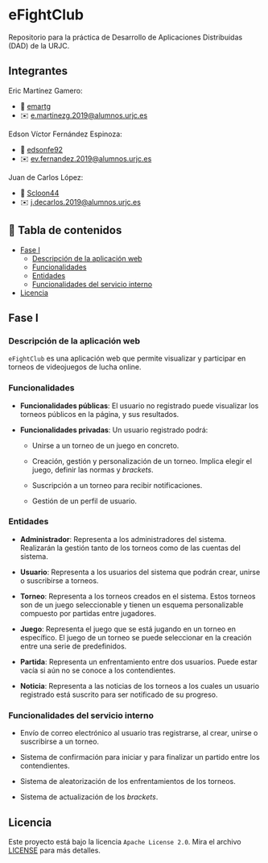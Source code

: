 # eFightClub 
Repositorio para la práctica de Desarrollo de Aplicaciones Distribuidas (DAD) de la URJC. 
 
## Integrantes                                                                                

Eric Martínez Gamero:   
- :adult: [emartg](https://github.com/emartg)   
- :envelope: e.martinezg.2019@alumnos.urjc.es

Edson Víctor Fernández Espinoza:

- :adult: [edsonfe92](https://github.com/edsonfe92)   
- :envelope: ev.fernandez.2019@alumnos.urjc.es

Juan de Carlos López:   
- :adult: [Scloon44](https://github.com/Scloon44)   
- :envelope: j.decarlos.2019@alumnos.urjc.es 
 
 
## :open_book: Tabla de contenidos
 
- [Fase I](#fase-I)
    - [Descripción de la aplicación web](#descripción-de-la-aplicación-web) 
    - [Funcionalidades](#funcionalidades) 
    - [Entidades](#entidades) 
    - [Funcionalidades del servicio interno](#funcionalidades-del-servicio-interno) 
- [Licencia](#licencia) 
 
## Fase I 
 
### Descripción de la aplicación web 
`eFightClub` es una aplicación web que permite visualizar y participar en torneos de videojuegos de lucha online. 
 
### Funcionalidades 

- **Funcionalidades públicas**: El usuario no registrado puede visualizar los torneos públicos en la página, y sus resultados. 
 
- **Funcionalidades privadas**: Un usuario registrado podrá: 

     - Unirse a un torneo de un juego en concreto.

     - Creación, gestión y personalización de un torneo. Implica elegir el juego, definir las normas y *brackets*.

     - Suscripción a un torneo para recibir notificaciones.

     - Gestión de un perfil de usuario.

### Entidades 

- **Administrador**: Representa a los administradores del sistema. Realizarán la gestión tanto de los torneos como de las cuentas del sistema. 
 
- **Usuario**: Representa a los usuarios del sistema que podrán crear, unirse o suscribirse a torneos. 
 
- **Torneo**: Representa a los torneos creados en el sistema. Estos torneos son de un juego seleccionable y tienen un esquema personalizable compuesto por partidas entre jugadores. 
 
- **Juego**: Representa el juego que se está jugando en un torneo en específico. El juego de un torneo se puede seleccionar en la creación entre una serie de predefinidos. 
 
- **Partida**: Representa un enfrentamiento entre dos usuarios. Puede estar vacía si aún no se conoce a los contendientes.
 
- **Noticia**: Representa a las noticias de los torneos a los cuales un usuario registrado está suscrito para ser notificado de su progreso.

### Funcionalidades del servicio interno

- Envío de correo electrónico al usuario tras registrarse, al crear, unirse o suscribirse a un torneo.
 
- Sistema de confirmación para iniciar y para finalizar un partido entre los contendientes.
 
- Sistema de aleatorización de los enfrentamientos de los torneos.

- Sistema de actualización de los *brackets*.

## Licencia
Este proyecto está bajo la licencia `Apache License 2.0`. Mira el archivo [LICENSE](LICENSE) para más detalles.
